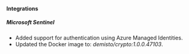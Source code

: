 
#### Integrations
##### Microsoft Sentinel
- Added support for authentication using Azure Managed Identities.
- Updated the Docker image to: *demisto/crypto:1.0.0.47103*.
